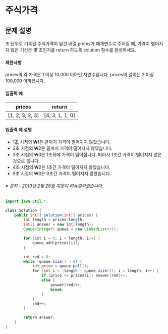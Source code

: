 # 주식가격
## 문제 설명
초 단위로 기록된 주식가격이 담긴 배열 prices가 매개변수로 주어질 때, 가격이 떨어지지 않은 기간은 몇 초인지를 return 하도록 solution 함수를 완성하세요.

#### 제한사항
prices의 각 가격은 1 이상 10,000 이하인 자연수입니다.
prices의 길이는 2 이상 100,000 이하입니다.
#### 입출력 예
| prices | return                                               |
|---|-----------------------------------------------------|
| [1, 2, 3, 2, 3] | [4, 3, 1, 1, 0] |

#### 입출력 예 설명
- 1초 시점의 ₩1은 끝까지 가격이 떨어지지 않았습니다.
- 2초 시점의 ₩2은 끝까지 가격이 떨어지지 않았습니다.
- 3초 시점의 ₩3은 1초뒤에 가격이 떨어집니다. 따라서 1초간 가격이 떨어지지 않은 것으로 봅니다.
- 4초 시점의 ₩2은 1초간 가격이 떨어지지 않았습니다.
- 5초 시점의 ₩3은 0초간 가격이 떨어지지 않았습니다.
###### ※ 공지 - 2019년 2월 28일 지문이 리뉴얼되었습니다.
```java
import java.util.*;

class Solution {
    public int[] solution(int[] prices) {
        int length = prices.length;
        int[] answer = new int[length];
        Queue<Integer> queue = new LinkedList<>();

        for (int i = 0; i < length; i++) {
            queue.add(prices[i]);
        }

        int red = 0;
        while (queue.size() > 0) {
            int price = queue.poll();
            for (int i = (length - queue.size()); i < length; i++) {
                if (price <= prices[i]) answer[red]++;
                else {
                    answer[red]++;
                    break;
                }
            }
            red++;
        }

        return answer;
    }
}
```